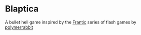 # Blaptica

A bullet hell game inspired by the [Frantic](https://www.newgrounds.com/portal/view/609811) series of flash games by [polymerrabbit](https://polymerrabbit.newgrounds.com/)
